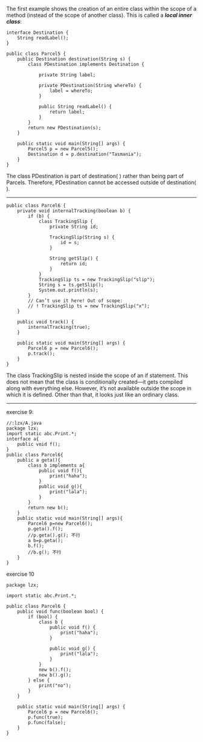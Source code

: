  The first example shows the creation of an entire class within the scope of a method (instead
of the scope of another class). This is called a ***local inner class***:

	interface Destination {
    	String readLabel();
    }
    
    public class Parcel5 {
    	public Destination destination(String s) {
    		class PDestination implements Destination {
    
    			private String label;
    
    			private PDestination(String whereTo) {
    				label = whereTo;
    			}
    
    			public String readLabel() {
    				return label;
    			}
    		}
    		return new PDestination(s);
    	}
    
    	public static void main(String[] args) {
    		Parcel5 p = new Parcel5();
    		Destination d = p.destination("Tasmania");
    	}
    }

The class PDestination is part of destination( ) rather than being part of Parcels.
Therefore, PDestination cannot be accessed outside of destination( ). 

---

    
    public class Parcel6 {
    	private void internalTracking(boolean b) {
    		if (b) {
    			class TrackingSlip {
    				private String id;
    
    				TrackingSlip(String s) {
    					id = s;
    				}
    
    				String getSlip() {
    					return id;
    				}
    			}
    			TrackingSlip ts = new TrackingSlip("slip");
    			String s = ts.getSlip();
    			System.out.println(s);
    		}
    		// Can’t use it here! Out of scope:
    		// ! TrackingSlip ts = new TrackingSlip("x");
    	}
    
    	public void track() {
    		internalTracking(true);
    	}
    
    	public static void main(String[] args) {
    		Parcel6 p = new Parcel6();
    		p.track();
    	}
    }

The class TrackingSlip is nested inside the scope of an if statement. This does not mean
that the class is conditionally created—it gets compiled along with everything else. However,
it’s not available outside the scope in which it is defined. Other than that, it looks just like an
ordinary class.

---
   exercise 9:

    //:lzx/A.java
    package lzx;
    import static abc.Print.*;
    interface a{
    	public void f();
    }
    public class Parcel6{
    	public a geta(){
    		class b implements a{
    			public void f(){
    				print("haha");
    			}
    			public void g(){
    				print("lala");
    			}
    		}
    		return new b();
    	}
    	public static void main(String[] args){
    		Parcel6 p=new Parcel6();
    		p.geta().f();
    		//p.geta().g(); 不行
    		a b=p.geta();
    		b.f();
    		//b.g(); 不行
    	}
    }

exercise 10

    package lzx;
    
    import static abc.Print.*;
    
    public class Parcel6 {
    	public void func(boolean bool) {
    		if (bool) {
    			class b {
    				public void f() {
    					print("haha");
    				}
    
    				public void g() {
    					print("lala");
    				}
    			}
    			new b().f();
    			new b().g();
    		} else {
    			print("no");
    		}
    	}
    
    	public static void main(String[] args) {
    		Parcel6 p = new Parcel6();
    		p.func(true);
    		p.func(false);
    	}
    }